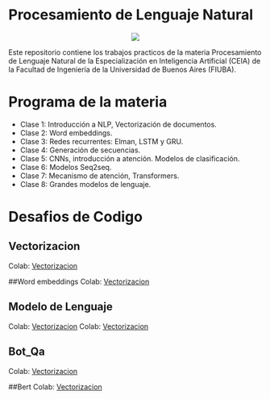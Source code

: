 # Procesamiento de Lenguaje Natural

<p align="center">
   <img src="https://github.com/user-attachments/assets/4f9bfbfe-f7a4-47a3-8031-a9048e835406">
</p>

Este repositorio contiene los trabajos practicos de la materia Procesamiento de Lenguaje Natural de la Especialización en Inteligencia Artificial (CEIA) de la Facultad de Ingeniería de la Universidad de Buenos Aires (FIUBA). 


# Programa de la materia
-  Clase 1: Introducción a NLP, Vectorización de documentos.
-  Clase 2: Word embeddings.
-  Clase 3: Redes recurrentes: Elman, LSTM y GRU.
-  Clase 4: Generación de secuencias.
-  Clase 5: CNNs, introducción a atención. Modelos de clasificación.
-  Clase 6: Modelos Seq2seq.
-  Clase 7: Mecanismo de atención, Transformers.
-  Clase 8: Grandes modelos de lenguaje.


# Desafios de Codigo
## Vectorizacion 
Colab: [Vectorizacion](https://github.com/German-22/PNL/Desafio_1_German_Poletto.ipynb)

##Word embeddings
Colab: [Vectorizacion](https://github.com/German-22/PNL/Desafio_1_German_Poletto.ipynb)

## Modelo de Lenguaje
Colab: [Vectorizacion](https://github.com/German-22/PNL/Desafio_1_German_Poletto.ipynb)
Colab: [Vectorizacion](https://github.com/German-22/PNL/Desafio_1_German_Poletto.ipynb)

## Bot_Qa
Colab: [Vectorizacion](https://github.com/German-22/PNL/Desafio_1_German_Poletto.ipynb)

##Bert
Colab: [Vectorizacion](https://github.com/German-22/PNL/Desafio_1_German_Poletto.ipynb)


